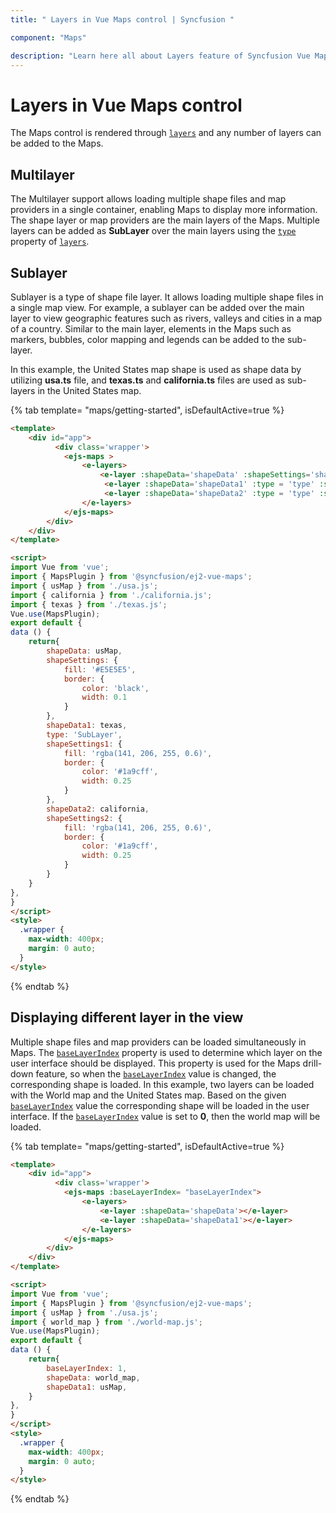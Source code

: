 ```yaml
---
title: " Layers in Vue Maps control | Syncfusion "

component: "Maps"

description: "Learn here all about Layers feature of Syncfusion Vue Maps control and more."
---
```


# Layers in Vue Maps control

The Maps control is rendered through [`layers`](../api/maps/#layers) and any number of layers can be added to the Maps.

## Multilayer

The Multilayer support allows loading multiple shape files and map providers in a single container, enabling Maps to display more information. The shape layer or map providers are the main layers of the Maps. Multiple layers can be added as **SubLayer** over the main layers using the [`type`](../api/maps/layerSettingsModel/#type) property of [`layers`](../api/maps/#layers).

## Sublayer

Sublayer is a type of shape file layer. It allows loading multiple shape files in a single map view. For example, a sublayer can be added over the main layer to view geographic features such as rivers, valleys and cities in a map of a country. Similar to the main layer, elements in the Maps such as markers, bubbles, color mapping and legends can be added to the sub-layer.

In this example, the United States map shape is used as shape data by utilizing **usa.ts** file, and **texas.ts** and **california.ts** files are used as sub-layers in the United States map.

{% tab template= "maps/getting-started", isDefaultActive=true %}

```html
<template>
    <div id="app">
          <div class='wrapper'>
            <ejs-maps >
                <e-layers>
                    <e-layer :shapeData='shapeData' :shapeSettings='shapeSettings' ></e-layer>
                     <e-layer :shapeData='shapeData1' :type = 'type' :shapeSettings='shapeSettings1' ></e-layer>
                     <e-layer :shapeData='shapeData2' :type = 'type' :shapeSettings='shapeSettings2' ></e-layer>
                </e-layers>
            </ejs-maps>
        </div>
    </div>
</template>

<script>
import Vue from 'vue';
import { MapsPlugin } from '@syncfusion/ej2-vue-maps';
import { usMap } from './usa.js';
import { california } from './california.js';
import { texas } from './texas.js';
Vue.use(MapsPlugin);
export default {
data () {
    return{
        shapeData: usMap,
        shapeSettings: {
            fill: '#E5E5E5',
            border: {
                color: 'black',
                width: 0.1
            }
        },
        shapeData1: texas,
        type: 'SubLayer',
        shapeSettings1: {
            fill: 'rgba(141, 206, 255, 0.6)',
            border: {
                color: '#1a9cff',
                width: 0.25
            }
        },
        shapeData2: california,
        shapeSettings2: {
            fill: 'rgba(141, 206, 255, 0.6)',
            border: {
                color: '#1a9cff',
                width: 0.25
            }
        }
    }
},
}
</script>
<style>
  .wrapper {
    max-width: 400px;
    margin: 0 auto;
  }
</style>
```

{% endtab %}

## Displaying different layer in the view

Multiple shape files and map providers can be loaded simultaneously in Maps. The [`baseLayerIndex`](../api/maps/mapsModel/#baselayerindex) property is used to determine which layer on the user interface should be displayed. This property is used for the Maps drill-down feature, so when the [`baseLayerIndex`](../api/maps/mapsModel/#baselayerindex) value is changed, the corresponding shape is loaded. In this example, two layers can be loaded with the World map and the United States map. Based on the given [`baseLayerIndex`](../api/maps/mapsModel/#baselayerindex) value the corresponding shape will be loaded in the user interface. If the [`baseLayerIndex`](../api/maps/mapsModel/#baselayerindex) value is set to **0**, then the world map will be loaded.

{% tab template= "maps/getting-started", isDefaultActive=true %}

```html
<template>
    <div id="app">
          <div class='wrapper'>
            <ejs-maps :baseLayerIndex= "baseLayerIndex">
                <e-layers>
                    <e-layer :shapeData='shapeData'></e-layer>
                    <e-layer :shapeData='shapeData1'></e-layer>
                </e-layers>
            </ejs-maps>
        </div>
    </div>
</template>

<script>
import Vue from 'vue';
import { MapsPlugin } from '@syncfusion/ej2-vue-maps';
import { usMap } from './usa.js';
import { world_map } from './world-map.js';
Vue.use(MapsPlugin);
export default {
data () {
    return{
        baseLayerIndex: 1,
        shapeData: world_map,
        shapeData1: usMap,
    }
},
}
</script>
<style>
  .wrapper {
    max-width: 400px;
    margin: 0 auto;
  }
</style>
```

{% endtab %}